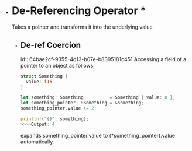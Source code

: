 - # De-Referencing Operator **\***
  Takes a pointer and transforms it into the underlying value
	- ## De-ref Coercion
	  id:: 64bae2cf-9355-4d13-b07e-b8395181c451
	  Accessing a field of a pointer to an object as follows
	  ```rust
	  struct Something {
	  	value: i16
	  }
	  
	  let something: Something          = Something { value: 8 };
	  let something_pointer: &Something = &something;
	  something_pointer.value \= 2;
	  
	  println!("{}", something);
	  >>>>Output: 4
	  ```
	  expands something_pointer.value to (*something_pointer).value automatically.